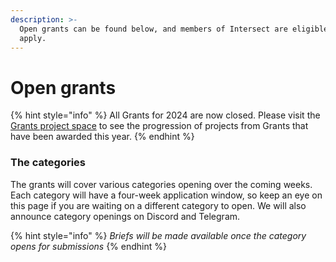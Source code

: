 ```yaml
---
description: >-
  Open grants can be found below, and members of Intersect are eligible to
  apply.
---
```


# Open grants

{% hint style="info" %}
All Grants for 2024 are now closed. Please visit the [Grants project space](https://intersect.gitbook.io/intersect-community-grants) to see the progression of projects from Grants that have been awarded this year.
{% endhint %}

### The categories

The grants will cover various categories opening over the coming weeks. Each category will have a four-week application window, so keep an eye on this page if you are waiting on a different category to open. We will also announce category openings on Discord and Telegram.

{% hint style="info" %}
_Briefs will be made available once the category opens for submissions_
{% endhint %}

